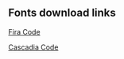 ## Fonts download links

[Fira Code](https://github.com/tonsky/FiraCode/releases/download/6.2/Fira_Code_v6.2.zip)

[Cascadia Code](https://github.com/microsoft/cascadia-code/releases/download/v2111.01/CascadiaCode-2111.01.zip)